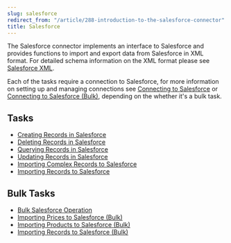 ```yaml
---
slug: salesforce
redirect_from: "/article/288-introduction-to-the-salesforce-connector"
title: Salesforce
---
```

The Salesforce connector implements an interface to Salesforce and provides functions to import and export data from Salesforce in XML format. For detailed schema information on the XML format please see [Salesforce XML](salesforce-xml).

Each of the tasks require a connection to Salesforce, for more information on setting up and managing connections see [Connecting to Salesforce](connecting-to-salesforce) or [Connecting to Salesforce (Bulk)](connecting-to-salesforce-bulk), depending on the whether it's a bulk task.


## Tasks

- [Creating Records in Salesforce](creating-records-in-salesforce)
- [Deleting Records in Salesforce](deleting-records-in-salesforce)
- [Querying Records in Salesforce](querying-records-in-salesforce)
- [Updating Records in Salesforce](updating-records-in-salesforce)
- [Importing Complex Records to Salesforce](importing-complex-records-to-salesforce)
- [Importing Records to Salesforce](importing-records-to-salesforce)

## Bulk Tasks

- [Bulk Salesforce Operation](bulk-salesforce-operation)
- [Importing Prices to Salesforce (Bulk)](importing-prices-to-salesforce-bulk)
- [Importing Products to Salesforce (Bulk)](importing-products-to-salesforce-bulk)
- [Importing Records to Salesforce (Bulk)](importing-records-to-salesforce-bulk)
